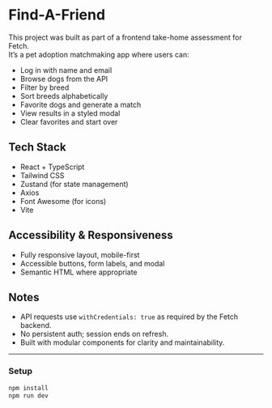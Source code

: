 # Find-A-Friend 

This project was built as part of a frontend take-home assessment for Fetch.  
It’s a pet adoption matchmaking app where users can:

- Log in with name and email
- Browse dogs from the API
- Filter by breed
- Sort breeds alphabetically
- Favorite dogs and generate a match
- View results in a styled modal
- Clear favorites and start over

## Tech Stack

- React + TypeScript
- Tailwind CSS
- Zustand (for state management)
- Axios
- Font Awesome (for icons)
- Vite

## Accessibility & Responsiveness

- Fully responsive layout, mobile-first
- Accessible buttons, form labels, and modal
- Semantic HTML where appropriate

## Notes

- API requests use `withCredentials: true` as required by the Fetch backend.
- No persistent auth; session ends on refresh.
- Built with modular components for clarity and maintainability.

---

### Setup

```bash
npm install
npm run dev
